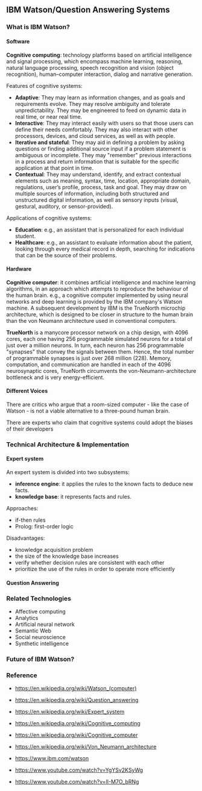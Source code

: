 ## IBM Watson/Question Answering Systems

### What is IBM Watson?

#### Software
**Cognitive computing**: technology platforms based on artificial intelligence and signal processing, which encompass machine learning, reasoning, natural language processing, speech recognition and vision (object recognition), human–computer interaction, dialog and narrative generation.

Features of cognitive systems:
* **Adaptive**: They may learn as information changes, and as goals and requirements evolve. They may resolve ambiguity and tolerate unpredictability. They may be engineered to feed on dynamic data in real time, or near real time.
* **Interactive**: They may interact easily with users so that those users can define their needs comfortably. They may also interact with other processors, devices, and cloud services, as well as with people.
* **Iterative and stateful**: They may aid in defining a problem by asking questions or finding additional source input if a problem statement is ambiguous or incomplete. They may "remember" previous interactions in a process and return information that is suitable for the specific application at that point in time.
* **Contextual**: They may understand, identify, and extract contextual elements such as meaning, syntax, time, location, appropriate domain, regulations, user’s profile, process, task and goal. They may draw on multiple sources of information, including both structured and unstructured digital information, as well as sensory inputs (visual, gestural, auditory, or sensor-provided).

Applications of cognitive systems:
* **Education**: e.g., an assistant that is personalized for each individual student.
* **Healthcare**: e.g., an assistant to evaluate information about the patient, looking through every medical record in depth, searching for indications that can be the source of their problems.

#### Hardware
**Cognitive computer**: it combines artificial intelligence and machine learning algorithms, in an approach which attempts to reproduce the behaviour of the human brain. e.g., a cognitive computer implemented by using neural networks and deep learning is provided by the IBM company's Watson machine. A subsequent development by IBM is the TrueNorth microchip architecture, which is designed to be closer in structure to the human brain than the von Neumann architecture used in conventional computers.

**TrueNorth** is a manycore processor network on a chip design, with 4096 cores, each one having 256 programmable simulated neurons for a total of just over a million neurons. In turn, each neuron has 256 programmable "synapses" that convey the signals between them. Hence, the total number of programmable synapses is just over 268 million (228). Memory, computation, and communication are handled in each of the 4096 neurosynaptic cores, TrueNorth circumvents the von-Neumann-architecture bottleneck and is very energy-efficient.

#### Different Voices

There are critics who argue that a room-sized computer - like the case of Watson - is not a viable alternative to a three-pound human brain.

There are experts who claim that cognitive systems could adopt the biases of their developers

### Technical Architecture & Implementation

#### Expert system
An expert system is divided into two subsystems: 
* **inference engine**: it applies the rules to the known facts to deduce new facts.
* **knowledge base**: it represents facts and rules.

Approaches:
* if-then rules
* Prolog: first-order logic

Disadvantages:
* knowledge acquisition problem
* the size of the knowledge base increases
* verify whether decision rules are consistent with each other
* prioritize the use of the rules in order to operate more efficiently

#### Question Answering


### Related Technologies
* Affective computing
* Analytics
* Artificial neural network
* Semantic Web
* Social neuroscience
* Synthetic intelligence

### Future of IBM Watson?


### Reference

* https://en.wikipedia.org/wiki/Watson_(computer)
* https://en.wikipedia.org/wiki/Question_answering
* https://en.wikipedia.org/wiki/Expert_system
* https://en.wikipedia.org/wiki/Cognitive_computing
* https://en.wikipedia.org/wiki/Cognitive_computer
* https://en.wikipedia.org/wiki/Von_Neumann_architecture

* https://www.ibm.com/watson

* https://www.youtube.com/watch?v=YgYSv2KSyWg
* https://www.youtube.com/watch?v=lI-M7O_bRNg
